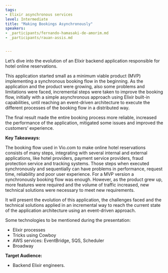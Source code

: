 ```yaml
---
tags:
- Elixir asynchronous services
level: Intermediate
title: "Making Bookings Asynchronously"
speakers:
- _participants/fernando-hamasaki-de-amorim.md
- _participants/rauan-assis.md


---
```

Let’s dive into the evolution of an Elixir backend application responsible for hotel online reservations.

This application started small as a minimum viable product (MVP) implementing a synchronous booking flow in the beginning. As the application and the product were growing, also some problems and limitations were faced, incremental steps were taken to improve the booking flow, initially with a simple asynchronous approach using Elixir built-in capabilities, until reaching an event-driven architecture to execute the different processes of the booking flow in a distributed way.

The final result made the entire booking process more reliable, increased the performance of the application, mitigated some issues and improved the customers’ experience.

**Key Takeaways:**

The booking flow used in Vio.com to make online hotel reservations consists of many steps, integrating with several internal and external applications, like hotel providers, payment service providers, fraud protection service and tracking systems. Those steps when executed synchronously and sequentially can have problems in performance, request time, reliability and poor user experience.
For a MVP version a synchronously booking flow was enough. However, as the product grew up, more features were required and the volume of traffic increased, new technical solutions were necessary to meet new requirements.

It will present the evolution of this application, the challenges faced and the technical solutions applied in an incremental way to reach the current state of the application architecture using an event-driven approach.

Some technologies to be mentioned during the presentation:
- Elixir processes
- Tricks using Cowboy
- AWS services: EventBridge, SQS, Scheduler
- Broadway


**Target Audience:**
- Backend Elixir engineers.
